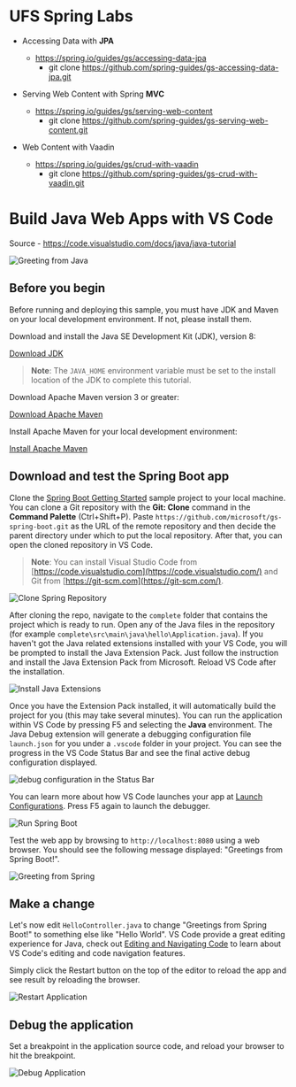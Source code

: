 # UFS Spring Labs

- Accessing Data with **JPA**
  - <https://spring.io/guides/gs/accessing-data-jpa>
    - git clone https://github.com/spring-guides/gs-accessing-data-jpa.git
- Serving Web Content with Spring **MVC**
  - <https://spring.io/guides/gs/serving-web-content>
    - git clone https://github.com/spring-guides/gs-serving-web-content.git


- Web Content with Vaadin
  - https://spring.io/guides/gs/crud-with-vaadin
    - git clone https://github.com/spring-guides/gs-crud-with-vaadin.git



# Build Java Web Apps with VS Code

Source - https://code.visualstudio.com/docs/java/java-tutorial 

![Greeting from Java](https://code.visualstudio.com/assets/docs/java/java-tutorial/greeting-from-spring.png)

## Before you begin

Before running and deploying this sample, you must have JDK and Maven on your local development environment. If not, please install them.

Download and install the Java SE Development Kit (JDK), version 8:

[Download JDK](http://www.oracle.com/technetwork/java/javase/downloads/jdk8-downloads-2133151.html)

> **Note**: The `JAVA_HOME` environment variable must be set to the install location of the JDK to complete this tutorial.

Download Apache Maven version 3 or greater:

[Download Apache Maven](https://maven.apache.org/download.cgi)

Install Apache Maven for your local development environment:

[Install Apache Maven](https://maven.apache.org/install)



## Download and test the Spring Boot app

Clone the [Spring Boot Getting Started](https://github.com/spring-guides/gs-spring-boot) sample project to your local machine. You can clone a Git repository with the **Git: Clone** command in the **Command Palette** (Ctrl+Shift+P). Paste `https://github.com/microsoft/gs-spring-boot.git` as the URL of the remote repository and then decide the parent directory under which to put the local repository. After that, you can open the cloned repository in VS Code.

> **Note**: You can install Visual Studio Code from [https://code.visualstudio.com](https://code.visualstudio.com/) and Git from [https://git-scm.com](https://git-scm.com/).

![Clone Spring Repository](https://code.visualstudio.com/assets/docs/java/java-tutorial/clone-repository.gif)

After cloning the repo, navigate to the `complete` folder that contains the project which is ready to run. Open any of the Java files in the repository (for example `complete\src\main\java\hello\Application.java`). If you haven't got the Java related extensions installed with your VS Code, you will be prompted to install the Java Extension Pack. Just follow the instruction and install the Java Extension Pack from Microsoft. Reload VS Code after the installation.

![Install Java Extensions](https://code.visualstudio.com/assets/docs/java/java-tutorial/install-extensions.gif)

Once you have the Extension Pack installed, it will automatically build the project for you (this may take several minutes). You can run the application within VS Code by pressing F5 and selecting the **Java** environment. The Java Debug extension will generate a debugging configuration file `launch.json` for you under a `.vscode` folder in your project. You can see the progress in the VS Code Status Bar and see the final active debug configuration displayed.

![debug configuration in the Status Bar](https://code.visualstudio.com/assets/docs/java/java-tutorial/debugging-status-bar.png)

You can learn more about how VS Code launches your app at [Launch Configurations](https://code.visualstudio.com/docs/editor/debugging#_launch-configurations). Press F5 again to launch the debugger.

![Run Spring Boot](https://code.visualstudio.com/assets/docs/java/java-tutorial/run-spring-boot.gif)

Test the web app by browsing to `http://localhost:8080` using a web browser. You should see the following message displayed: "Greetings from Spring Boot!".

![Greeting from Spring](https://code.visualstudio.com/assets/docs/java/java-tutorial/greeting-from-spring.png)

## Make a change

Let's now edit `HelloController.java` to change "Greetings from Spring Boot!" to something else like "Hello World". VS Code provide a great editing experience for Java, check out [Editing and Navigating Code](https://code.visualstudio.com/docs/languages/java#_editing-and-navigating-code) to learn about VS Code's editing and code navigation features.

Simply click the Restart button on the top of the editor to reload the app and see result by reloading the browser.

![Restart Application](https://code.visualstudio.com/assets/docs/java/java-tutorial/restart-application.png)

## Debug the application

Set a breakpoint in the application source code, and reload your browser to hit the breakpoint.

![Debug Application](https://code.visualstudio.com/assets/docs/java/java-tutorial/debugging.png)